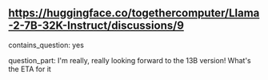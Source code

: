 ## https://huggingface.co/togethercomputer/Llama-2-7B-32K-Instruct/discussions/9

contains_question: yes

question_part: I'm really, really looking forward to the 13B version! What's the ETA for it